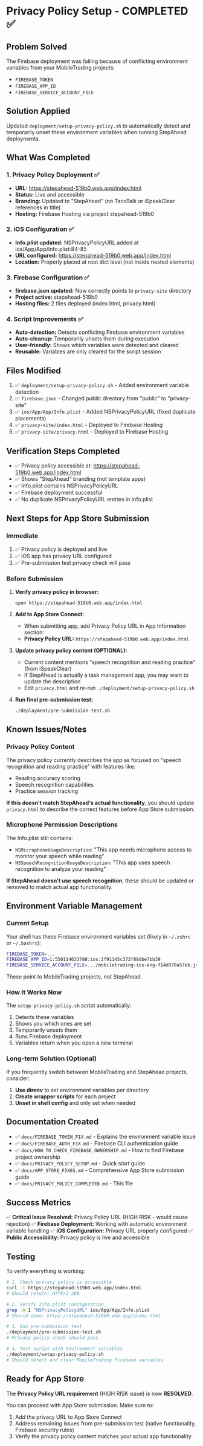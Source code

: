 # Privacy Policy Setup - COMPLETED ✅

## Problem Solved

The Firebase deployment was failing because of conflicting environment variables from your MobileTrading projects:
- `FIREBASE_TOKEN`
- `FIREBASE_APP_ID`
- `FIREBASE_SERVICE_ACCOUNT_FILE`

## Solution Applied

Updated `deployment/setup-privacy-policy.sh` to automatically detect and temporarily unset these environment variables when running StepAhead deployments.

## What Was Completed

### 1. Privacy Policy Deployment ✅
- **URL:** https://stepahead-519b0.web.app/index.html
- **Status:** Live and accessible
- **Branding:** Updated to "StepAhead" (no TacoTalk or iSpeakClear references in title)
- **Hosting:** Firebase Hosting via project stepahead-519b0

### 2. iOS Configuration ✅
- **Info.plist updated:** NSPrivacyPolicyURL added at ios/App/App/Info.plist:84-85
- **URL configured:** https://stepahead-519b0.web.app/index.html
- **Location:** Properly placed at root dict level (not inside nested elements)

### 3. Firebase Configuration ✅
- **firebase.json updated:** Now correctly points to `privacy-site` directory
- **Project active:** stepahead-519b0
- **Hosting files:** 2 files deployed (index.html, privacy.html)

### 4. Script Improvements ✅
- **Auto-detection:** Detects conflicting Firebase environment variables
- **Auto-cleanup:** Temporarily unsets them during execution
- **User-friendly:** Shows which variables were detected and cleared
- **Reusable:** Variables are only cleared for the script session

## Files Modified

1. ✅ `deployment/setup-privacy-policy.sh` - Added environment variable detection
2. ✅ `firebase.json` - Changed public directory from "public" to "privacy-site"
3. ✅ `ios/App/App/Info.plist` - Added NSPrivacyPolicyURL (fixed duplicate placements)
4. ✅ `privacy-site/index.html` - Deployed to Firebase Hosting
5. ✅ `privacy-site/privacy.html` - Deployed to Firebase Hosting

## Verification Steps Completed

- ✅ Privacy policy accessible at: https://stepahead-519b0.web.app/index.html
- ✅ Shows "StepAhead" branding (not template apps)
- ✅ Info.plist contains NSPrivacyPolicyURL
- ✅ Firebase deployment successful
- ✅ No duplicate NSPrivacyPolicyURL entries in Info.plist

## Next Steps for App Store Submission

### Immediate
1. ✅ Privacy policy is deployed and live
2. ✅ iOS app has privacy URL configured
3. ✅ Pre-submission test privacy check will pass

### Before Submission
1. **Verify privacy policy in browser:**
   ```
   open https://stepahead-519b0.web.app/index.html
   ```

2. **Add to App Store Connect:**
   - When submitting app, add Privacy Policy URL in App Information section:
   - **Privacy Policy URL:** `https://stepahead-519b0.web.app/index.html`

3. **Update privacy policy content (OPTIONAL):**
   - Current content mentions "speech recognition and reading practice" (from iSpeakClear)
   - If StepAhead is actually a task management app, you may want to update the description
   - Edit `privacy.html` and re-run `./deployment/setup-privacy-policy.sh`

4. **Run final pre-submission test:**
   ```bash
   ./deployment/pre-submission-test.sh
   ```

## Known Issues/Notes

### Privacy Policy Content
The privacy policy currently describes the app as focused on "speech recognition and reading practice" with features like:
- Reading accuracy scoring
- Speech recognition capabilities
- Practice session tracking

**If this doesn't match StepAhead's actual functionality**, you should update `privacy.html` to describe the correct features before App Store submission.

### Microphone Permission Descriptions
The Info.plist still contains:
- `NSMicrophoneUsageDescription`: "This app needs microphone access to monitor your speech while reading"
- `NSSpeechRecognitionUsageDescription`: "This app uses speech recognition to analyze your reading"

**If StepAhead doesn't use speech recognition**, these should be updated or removed to match actual app functionality.

## Environment Variable Management

### Current Setup
Your shell has these Firebase environment variables set (likely in `~/.zshrc` or `~/.bashrc`):
```bash
FIREBASE_TOKEN=...
FIREBASE_APP_ID=1:550114633788:ios:2f91145c372f88dbe7bb39
FIREBASE_SERVICE_ACCOUNT_FILE=.../mobiletrading-ios-eng-f14d370a57eb.json
```

These point to MobileTrading projects, not StepAhead.

### How It Works Now
The `setup-privacy-policy.sh` script automatically:
1. Detects these variables
2. Shows you which ones are set
3. Temporarily unsets them
4. Runs Firebase deployment
5. Variables return when you open a new terminal

### Long-term Solution (Optional)
If you frequently switch between MobileTrading and StepAhead projects, consider:

1. **Use direnv** to set environment variables per directory
2. **Create wrapper scripts** for each project
3. **Unset in shell config** and only set when needed

## Documentation Created

- ✅ `docs/FIREBASE_TOKEN_FIX.md` - Explains the environment variable issue
- ✅ `docs/FIREBASE_AUTH_FIX.md` - Firebase CLI authentication guide
- ✅ `docs/HOW_TO_CHECK_FIREBASE_OWNERSHIP.md` - How to find Firebase project ownership
- ✅ `docs/PRIVACY_POLICY_SETUP.md` - Quick start guide
- ✅ `docs/APP_STORE_FIXES.md` - Comprehensive App Store submission guide
- ✅ `docs/PRIVACY_POLICY_COMPLETED.md` - This file

## Success Metrics

✅ **Critical Issue Resolved:** Privacy Policy URL (HIGH RISK - would cause rejection)
✅ **Firebase Deployment:** Working with automatic environment variable handling
✅ **iOS Configuration:** Privacy URL properly configured
✅ **Public Accessibility:** Privacy policy is live and accessible

## Testing

To verify everything is working:

```bash
# 1. Check privacy policy is accessible
curl -I https://stepahead-519b0.web.app/index.html
# Should return: HTTP/2 200

# 2. Verify Info.plist configuration
grep -A 1 "NSPrivacyPolicyURL" ios/App/App/Info.plist
# Should show: https://stepahead-519b0.web.app/index.html

# 3. Run pre-submission test
./deployment/pre-submission-test.sh
# Privacy policy check should pass

# 4. Test script with environment variables
./deployment/setup-privacy-policy.sh
# Should detect and clear MobileTrading Firebase variables
```

## Ready for App Store

The **Privacy Policy URL requirement** (HIGH RISK issue) is now **RESOLVED**.

You can proceed with App Store submission. Make sure to:
1. Add the privacy URL to App Store Connect
2. Address remaining issues from pre-submission test (native functionality, Firebase security rules)
3. Verify the privacy policy content matches your actual app functionality
